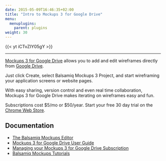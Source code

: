 ```yaml
---
date: 2015-05-09T16:46:35+02:00
title: "Intro to Mockups 3 for Google Drive"
menu:
  menuplugins:
    parent: plugins
weight: 30
---
```


{{< yt iCTvZIY05gY >}}

* * *

[Mockups 3 for Google Drive](https://docs.balsamiq.com/google-drive/user-guide/) allows you to add and edit wireframes directly from [Google Drive](https://drive.google.com/start).

Just click Create, select Balsamiq Mockups 3 Project, and start wireframing your application screens or website pages.

With easy sharing, version control and even real time collaboration, Mockups 3 for Google Drive makes iterating on wireframes easy and fun.

Subscriptions cost $5/mo or $50/year. Start your free 30 day trial on the [Chrome Web Store](https://chrome.google.com/webstore/detail/iedapplgopkgngalkbailjoikghljkki/).

## Documentation

*   [The Balsamiq Mockups Editor](https://docs.balsamiq.com/desktop/)
*   [Mockups 3 for Google Drive User Guide](https://docs.balsamiq.com/google-drive/user-guide/)
*   [Managing your Mockups 3 for Google Drive Subscription](/sales/gdrivesubscription/)
*   [Balsamiq Mockups Tutorials](/tutorials/)

